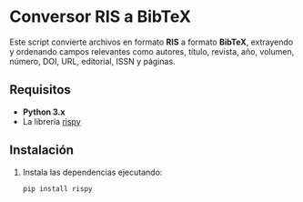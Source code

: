 # Conversor RIS a BibTeX

Este script convierte archivos en formato **RIS** a formato **BibTeX**, extrayendo y ordenando campos relevantes como autores, título, revista, año, volumen, número, DOI, URL, editorial, ISSN y páginas.

## Requisitos

- **Python 3.x**
- La librería [rispy](https://pypi.org/project/rispy/)

## Instalación

1. Instala las dependencias ejecutando:
   ```bash
   pip install rispy
